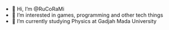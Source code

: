 - 👋 Hi, I’m @RuCoRaMi
- 👀 I’m interested in games, programming and other tech things
- 🌱 I’m currently studying Physics at Gadjah Mada University

<!---
RuCoRaMi/RuCoRaMi is a ✨ special ✨ repository because its `README.md` (this file) appears on your GitHub profile.
You can click the Preview link to take a look at your changes.
--->
